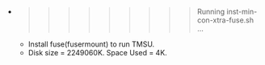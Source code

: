 * >>>>>>>>> Running inst-min-con-xtra-fuse.sh ...
  * Install fuse(fusermount) to run TMSU.
  * Disk size = 2249060K. Space Used = 4K.
